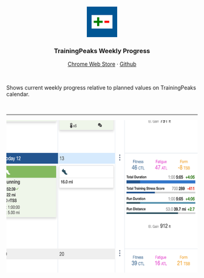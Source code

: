 
<br>

<div align="center">
  <a href="https://github.com/tedbrakob/training-peaks-weekly-progress">
    <img src="images/icon.png" alt="Logo" width="80" height="80">
  </a>

  <h3 align="center">TrainingPeaks Weekly Progress</h3>

  <p align="center">
    <a href="https://chrome.google.com/webstore/detail/training-peaks-weekly-progress">Chrome Web Store</a>
    ·
    <a href="https://github.com/tedbrakob/training-peaks-weekly-progress">Github</a>
  </p>
</div>

<br>

Shows current weekly progress relative to planned values on TrainingPeaks calendar.

<br>

---

<div align="center">
  <img src="images/screenshot.png" alt="Logo" width="640" height="400">
</div>